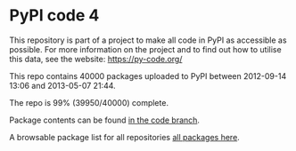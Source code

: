 # PyPI code 4

This repository is part of a project to make all code in PyPI as accessible as possible. For more information 
on the project and to find out how to utilise this data, see the website: https://py-code.org/

This repo contains 40000 packages uploaded to PyPI between 
2012-09-14 13:06 and 2013-05-07 21:44.

The repo is 99% (39950/40000) complete.

Package contents can be found [in the code branch](https://github.com/pypi-data/pypi-mirror-4/tree/code/packages).

A browsable package list for all repositories [all packages here](https://py-code.org/repositories/pypi-mirror-4).



